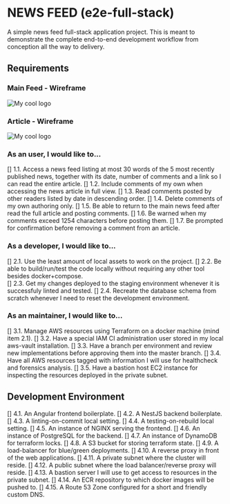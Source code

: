 # NEWS FEED (e2e-full-stack)
A simple news feed full-stack application project. This is meant to demonstrate the complete end-to-end development workflow from conception all the way to delivery.

## Requirements

### Main Feed - Wireframe
<img src="/docs/logo.png" alt="My cool logo"/>

### Article - Wireframe
<img src="/docs/logo.png" alt="My cool logo"/>

### As an user, I would like to...
[] 1.1. Access a news feed listing at most 30 words of the 5 most recently published news, together with its date, number of comments and a link so I can read the entire article.
[] 1.2. Include comments of my own when accessing the news article in full view.
[] 1.3. Read comments posted by other readers listed by date in descending order.
[] 1.4. Delete comments of my own authoring only.
[] 1.5. Be able to return to the main news feed after read the full article and posting comments.
[] 1.6. Be warned when my comments exceed 1254 characters before posting them.
[] 1.7. Be prompted for confirmation before removing a comment from an article.

### As a developer, I would like to...
[] 2.1. Use the least amount of local assets to work on the project.
[] 2.2. Be able to build/run/test the code locally without requiring any other tool besides docker+compose.  
[] 2.3. Get my changes deployed to the staging environment whenever it is successfuly linted and tested.
[] 2.4. Recreate the database schema from scratch whenever I need to reset the development environment.

### As an maintainer, I would like to...
[] 3.1. Manage AWS resources using Terraform on a docker machine (mind item 2.1).
[] 3.2. Have a special IAM CI administration user stored in my local aws-vault installation.
[] 3.3. Have a branch per environment and review new implementations before approving them into the master branch.
[] 3.4. Have all AWS resources tagged with information I will use for healthcheck and forensics analysis.
[] 3.5. Have a bastion host EC2 instance for inspecting the resources deployed in the private subnet.

## Development Environment
[] 4.1. An Angular frontend boilerplate.
[] 4.2. A NestJS backend boilerplate.
[] 4.3. A linting-on-commit local setting. 
[] 4.4. A testing-on-rebuild local setting.
[] 4.5. An instance of NGINX serving the frontend.
[] 4.6. An instance of PostgreSQL for the backend.
[] 4.7. An instance of DynamoDB for terraform locks.
[] 4.8. A S3 bucket for storing terraform state.
[] 4.9. A load-balancer for blue/green deployments.
[] 4.10. A reverse proxy in front of the web applications.
[] 4.11. A private subnet where the cluster will reside.
[] 4.12. A public subnet where the load balancer/reverse proxy will reside.
[] 4.13. A bastion server I will use to get access to resources in the private subnet.
[] 4.14. An ECR repository to which docker images will be pushed to.
[] 4.15. A Route 53 Zone configured for a short and friendly custom DNS.